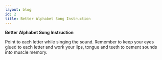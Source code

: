 ```yaml
---
layout: blog
id: 2
title: Better Alphabet Song Instruction
---
```

**Better Alphabet Song Instruction**

Point to each letter while singing the sound. Remember to keep your eyes glued to each letter and work your lips, tongue and teeth to cement sounds into muscle memory.